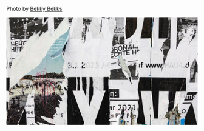 Photo by [Bekky Bekks](https://unsplash.com/@bekkybekks)



[![_K4RbKuR-Q8](./_K4RbKuR-Q8.webp)](https://unsplash.com/photos/text-_K4RbKuR-Q8)